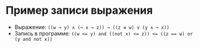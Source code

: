# Пример записи выражения

+ Выражение: ``((w → y) ∧ (¬ x → z)) → ((z ≡ w) ∨ (y ∧ ¬ x))``
+ Запись в программе: ``((w <= y) and ((not x) <= z)) <= ((z == w) or (y and not x))``

